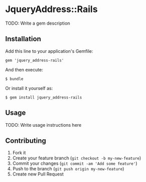 # JqueryAddress::Rails

TODO: Write a gem description

## Installation

Add this line to your application's Gemfile:

    gem 'jquery_address-rails'

And then execute:

    $ bundle

Or install it yourself as:

    $ gem install jquery_address-rails

## Usage

TODO: Write usage instructions here

## Contributing

1. Fork it
2. Create your feature branch (`git checkout -b my-new-feature`)
3. Commit your changes (`git commit -am 'Add some feature'`)
4. Push to the branch (`git push origin my-new-feature`)
5. Create new Pull Request
